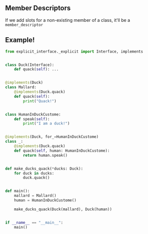 ## Member Descriptors

If we add slots for a non-existing member of a class, it'll be a `member_descriptor`


## Example!

```python
from explicit_interface._explicit import Interface, implements


class Duck(Interface):
    def quack(self): ...


@implements(Duck)
class Mallard:
    @implements(Duck.quack)
    def quack(self):
        print("Quack!")


class HumanInDuckCustome:
    def speak(self):
        print("I am a duck!")


@implements(Duck, for_=HumanInDuckCustome)
class _:
    @implements(Duck.quack)
    def quack(self, human: HumanInDuckCustome):
        return human.speak()


def make_ducks_quack(*ducks: Duck):
    for duck in ducks:
        duck.quack()


def main():
    mallard = Mallard()
    human = HumanInDuckCustome()

    make_ducks_quack(Duck(mallard), Duck(human))


if __name__ == "__main__":
    main()

```